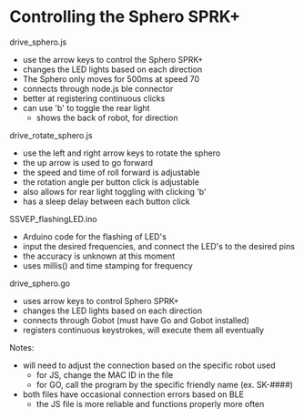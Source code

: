 # Controlling the Sphero SPRK+

drive_sphero.js
- use the arrow keys to control the Sphero SPRK+
- changes the LED lights based on each direction
- The Sphero only moves for 500ms at speed 70
- connects through node.js ble connector
- better at registering continuous clicks
- can use 'b' to toggle the rear light
  - shows the back of robot, for direction
 
drive_rotate_sphero.js
- use the left and right arrow keys to rotate the sphero
- the up arrow is used to go forward
- the speed and time of roll forward is adjustable
- the rotation angle per button click is adjustable
- also allows for rear light toggling with clicking 'b'
- has a sleep delay between each button click

SSVEP_flashingLED.ino
- Arduino code for the flashing of LED's
- input the desired frequencies, and connect the LED's to the desired pins
- the accuracy is unknown at this moment
- uses millis() and time stamping for frequency

drive_sphero.go
- uses arrow keys to control Sphero SPRK+
- changes the LED lights based on each direction
- connects through Gobot (must have Go and Gobot installed)
- registers continuous keystrokes, will execute them all eventually


Notes:
- will need to adjust the connection based on the specific robot used
  - for JS, change the MAC ID in the file
  - for GO, call the program by the specific friendly name (ex. SK-####)
- both files have occasional connection errors based on BLE
  - the JS file is more reliable and functions properly more often

